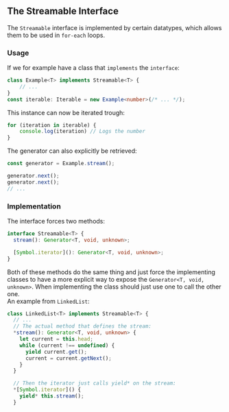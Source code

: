 ## The Streamable Interface
The `Streamable` interface is implemented by certain datatypes, which allows them to be used in `for-each` loops.

### Usage
If we for example have a class that `implements` the `interface`:
```typescript
class Example<T> implements Streamable<T> {
    // ...
}
const iterable: Iterable = new Example<number>(/* ... */);
```

This instance can now be iterated trough:
```typescript
for (iteration in iterable) {
    console.log(iteration) // Logs the number
}
```

The generator can also explicitly be retrieved:
```typescript
const generator = Example.stream();

generator.next();
generator.next();
// ...
```

### Implementation
The interface forces two methods:
```typescript
interface Streamable<T> {
  stream(): Generator<T, void, unknown>;

  [Symbol.iterator](): Generator<T, void, unknown>;
}
```
Both of these methods do the same thing and just force the
implementing classes to have a more explicit way to expose
the `Generator<T, void, unknown>`. When implementing the class
should just use one to call the other one.  
An example from `LinkedList`:
```typescript
class LinkedList<T> implements Streamable<T> {
  // ...
  // The actual method that defines the stream:
  *stream(): Generator<T, void, unknown> {
    let current = this.head;
    while (current !== undefined) {
      yield current.get();
      current = current.getNext();
    }
  }

  // Then the iterator just calls yield* on the stream:
  *[Symbol.iterator]() {
    yield* this.stream();
  }
```

